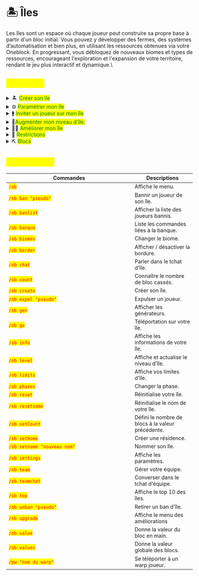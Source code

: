 # 🏝️ Îles

Les îles sont un espace où chaque joueur peut construire sa propre base à partir d'un bloc initial. Vous pouvez y développer des fermes, des systèmes d’automatisation et bien plus, en utilisant les ressources obtenues via votre Oneblock. En progressant, vous débloquez de nouveaux biomes et types de ressources, encourageant l'exploration et l'expansion de votre territoire, rendant le jeu plus interactif et dynamique.\


## <mark style="color:yellow;">Utilisation</mark>

<details>

<summary>🏝️ <mark style="color:green;">Créer son île</mark> </summary>

Pour créer votre île, utilisez la commande <mark style="color:red;">`/ob create`</mark>. Vous serez téléporté directement sur votre nouvelle île. Une fois créée, vous aurez accès au menu suivant avec la commande <mark style="color:red;">/ob</mark>.

![](<../../.gitbook/assets/image (53).png>)



* <mark style="color:yellow;">L'île</mark> **:** Améliorez votre île ou utilisez <mark style="color:red;">`/ob upgrade`</mark>.
* <mark style="color:yellow;">La maison</mark> **:** Accédez à votre île ou tapez <mark style="color:red;">`/ob go`</mark>.
* <mark style="color:yellow;">L'engrenage</mark> **:** Accédez aux paramètres de l'île.
* <mark style="color:yellow;">Le livre</mark> **:** Consultez la valeur des blocs. Utilisez <mark style="color:red;">`/ob value`</mark> pour connaître la valeur du bloc en main, ou <mark style="color:red;">`/ob values`</mark> pour la valeur globale des blocs.
* <mark style="color:yellow;">Le trophée</mark> **:** Consultez le classement des îles ou tapez <mark style="color:red;">`/ob top`</mark>.

</details>

<details>

<summary>⚙️ <mark style="color:green;">Paramétrer mon île</mark></summary>

Pour gérer votre île, tapez la commande <mark style="color:red;">`/ob settings`</mark>. Le menu suivant s'ouvrira :\
![](<../../.gitbook/assets/image (45).png>)



* <mark style="color:yellow;">Bouclier</mark> **:** Accédez aux paramètres de protection pour gérer les permissions de l'île.
* <mark style="color:yellow;">Comparateur</mark> **:** Modifiez les paramètres généraux, comme l'apparition de monstres ou d'animaux.
* <mark style="color:yellow;">Établi</mark> **:** Déterminez qui peut changer les paramètres de votre île.
* <mark style="color:yellow;">Crochet</mark> **:** Choisissez qui peut entrer sur votre île.
* <mark style="color:yellow;">Brique de Nether</mark> **:** Filtrez les paramètres à afficher.
  * <mark style="color:orange;">Lingot de fer</mark> **:** Paramètres les plus utiles.
  * <mark style="color:orange;">Lingot d'or</mark> **:** Paramètres avancés.
  * <mark style="color:orange;">Brique de Nether</mark> **:** Tous les paramètres.
* <mark style="color:yellow;">Le bloc de TNT</mark> : Réinitialise tous vos paramètres.

</details>

<details>

<summary>🚹 <mark style="color:green;">Inviter un joueur sur mon île</mark></summary>

Pour inviter un joueur à rejoindre votre île, utilisez la commande <mark style="color:red;">`/ob team invite "pseudo"`</mark>. Votre ami devra ensuite taper **deux fois** la commande <mark style="color:red;">`/ob team accept`</mark> (avec un délai de 10 secondes entre chaque).



#### Les grades d'île disponibles sont les suivants :

<img src="../../.gitbook/assets/image (47).png" alt="" data-size="original">



Pour promouvoir un membre de votre île, utilisez la commande <mark style="color:red;">`/ob team promote "pseudo"`</mark>. Pour rétrograder un joueur, tapez <mark style="color:red;">`/ob team demote "pseudo"`</mark>.



:bulb: Le grade "<mark style="color:blue;">**Trust**</mark>" permet à un joueur de conserver les permissions données par le propriétaire même lorsque celui-ci est déconnecté. En revanche, le grade "<mark style="color:blue;">**Coop**</mark>" permet au joueur d'avoir des permissions uniquement lorsque le propriétaire de l'île est connecté.

</details>

<details>

<summary>🎈<mark style="color:green;">Augmenter mon niveau d'île.</mark></summary>

Les niveaux d'île sont l'une des principales sources du classement de **SwayNight**. Pour augmenter le niveau de votre île, posez des blocs de valeur. Vous pouvez connaître la valeur globale des blocs en tapant <mark style="color:red;">`/ob values`</mark>.

![](<../../.gitbook/assets/image (48).png>)



* <mark style="color:yellow;">Le papier</mark> : Trier par nom.
* <mark style="color:yellow;">La carte</mark> : Rechercher une valeur spécifique.
* <mark style="color:yellow;">Le diamant</mark> : Trier par ordre croissant ou décroissant.



:bulb: Pour mettre à jour le niveau de votre île, utilisez la commande <mark style="color:red;">`/ob level`</mark>.

</details>

<details>

<summary>💪🏻 <mark style="color:green;">Améliorer mon île</mark></summary>

Vous pouvez acheter des améliorations pour votre île en tapant la commande <mark style="color:red;">`/ob upgrades`</mark>.

![](<../../.gitbook/assets/image (49).png>)



* <mark style="color:yellow;">Livre</mark> **:** Débloquez de nouvelles commandes :&#x20;
  * <mark style="color:red;">`/cheque "montant"`</mark> : Créez des chèques avec un papier en main.
  * <mark style="color:red;">`/loom`</mark> : Ouvrir un métier à tisser.
  * <mark style="color:red;">`/poubelle`</mark> : Permet de jeter vos items à la poubelle. ⚠️ <mark style="color:red;">**Aucun remboursement en cas d'erreur**</mark>
  * <mark style="color:red;">`/pay all`</mark> : Envoyez de l'argent aux joueurs connectés.
  * <mark style="color:red;">`[i]`</mark> : Montrez l'item dans votre main.
  * <mark style="color:red;">`[inv]`</mark> : Montrez votre inventaire.
  * <mark style="color:red;">`/stonecutter`</mark> : Ouvrir le tailleur de pierre.
* <mark style="color:yellow;">Barrière</mark> **:** Augmentez la taille de votre île.
* <mark style="color:yellow;">Bloc d'herbe</mark> **:** Changez la phase de votre île.
* <mark style="color:yellow;">Émeraude</mark> **:** Augmentez la limite d'entonnoirs sur votre île.
* <mark style="color:yellow;">Pierre</mark> **:** Achetez ou changez votre générateur d'île. Quatre types sont disponibles :&#x20;
  * Générateur Normal
  * Générateur Naturel
  * Générateur à Minerais
  * Générateur du Nether

\
\
:bulb: Pour désactiver votre générateur, tapez <mark style="color:red;">`/ob settings`</mark>, puis cliquez sur le comparateur et ensuite sur la pioche en diamant.\
![](<../../.gitbook/assets/image (54).png>)\


</details>

<details>

<summary>🔧 <mark style="color:green;">Restrictions</mark></summary>

Vous pouvez accéder aux limites de votre île avec la commande <mark style="color:red;">`/ob limits`</mark>, qui vous ouvrira ce menu :&#x20;

<img src="../../.gitbook/assets/cc.webp" alt="" data-size="original">

* <mark style="color:yellow;">Enclume</mark> → 150
* <mark style="color:yellow;">Cloche</mark> → 50
* <mark style="color:yellow;">Alambic</mark> → 100
* <mark style="color:yellow;">Morue</mark> → 15&#x20;
* <mark style="color:yellow;">Tête de creeper</mark> → 50
* <mark style="color:yellow;">Dauphin</mark> → 15&#x20;
* <mark style="color:yellow;">Entonnoir</mark> → 100
  * Vous pouvez toutefois améliorer cette limite en allant dans le menu <mark style="color:red;">`/ob upgrade`</mark> puis en cliquant sur l’émeraude.
* <mark style="color:yellow;">Tête de joueur</mark> → 200
* <mark style="color:yellow;">Tête de squelette</mark> → 5
* <mark style="color:yellow;">Poulpe</mark> → 15&#x20;
* <mark style="color:yellow;">Tête de wither squelette</mark> → 50
* <mark style="color:yellow;">Tête de zombie</mark> → 50

_Par exemple ; vous ne pouvez placer plus de 150 enclumes sur votre île._

Il existe également d'autres **restrictions**, celle des **tiles**, limitées à 256/chunk et qui concerne tous les coffres/spawners/shulkers/tonneaux/cadres/armorstands et celle des **entités,** limitées à 16/chunk (mobs passifs et agressifs).

</details>

<details>

<summary>⛏ <mark style="color:green;">Blocs</mark> </summary>

Ici, vous trouverez une liste de **tous** les **blocs présents** au sein du <mark style="color:red;">`/ob phases`</mark>.&#x20;

<img src="../../.gitbook/assets/Capture d&#x27;écran 2025-02-23 095736.png" alt="" data-size="original">



<mark style="color:yellow;">Phase plaine (0)</mark>

* Feuilles de bouleau
* Bûche de bouleau
* Bûche de chêne
* Feuilles de chêne
* Terre
* Chemin de terre
* Bloc d'herbe
* Pierre taillée
* Sable
* Granit
* Pierre
* Andésite
* Nid d'abeille

<mark style="color:yellow;">Phase grotte (3000)</mark>

* Terre
* Pierre taillée
* Obsidienne
* Pierre
* Pierre infestée
* Bloc de mousse
* Azalée
* Azalée fleurie
* Gravier
* Argile
* Granit
* Andésite
* Diorite
* Tuf
* Bloc de dripstone
* Bloc d'améthyste
* Basalte lisse
* Calcite
* Ardoise des abîmes
* Ardoise des abîmes renforcée
* Sculk
* Veine de sculk
* Catalyseur de sculk
* Capteur de sculk
* Crieur de sculk
* Minerai de charbon
* Minerai de charbon des abîmes
* Minerai de cuivre
* Minerai de cuivre des abîmes
* Minerai de redstone
* Minerai de redstone des abîmes
* Minerai de diamant
* Minerai de diamant des abîmes
* Minerai d'or
* Minerai d'or des abîmes
* Minerai de fer
* Minerai de fer des abîmes
* Minerai d'émeraude
* Minerai d'émeraude des abîmes
* Minerai de lapis-lazuli
* Minerai de lapis-lazuli des abîmes
* Toile d'araignée

<mark style="color:yellow;">Phase montagne (13000)</mark>&#x20;

* Glace
* Bloc de neige
* Gravier
* Bûche de sapin
* Feuilles de sapin
* Terre
* Minerai de charbon
* Minerai d'émeraude
* Minerai de fer
* Pierre taillée
* Pierre

<mark style="color:yellow;">Phase océan (19000)</mark>&#x20;

* Bloc de corail corne
* Bloc de corail cerveau
* Bloc de corail cerveau mort
* Bloc de corail corne mort
* Bloc de corail bulle
* Bloc de corail bulle mort
* Bloc de corail feu
* Gravier
* Gravier suspect
* Prismarine
* Prismarine sombre
* Pierre lumineuse
* Sable
* Granite
* Pierre
* Argile
* Éponge
* Bloc de magma
* Lanterne aquatique

<mark style="color:yellow;">Phase canyon (25000)</mark>&#x20;

* Sable
* Sable suspect
* Grès
* Sable rouge
* Grès rouge
* Terracotta
* Terracotta blanche
* Terracotta orange
* Terracotta rouge
* Terracotta gris clair
* Terracotta jaune
* Terracotta marron
* Pierre taillée
* Cactus
* Bûche d'acacia
* Feuilles d'acacia
* Planches de chêne noir

<mark style="color:yellow;">Phase donjon (31000)</mark>&#x20;

* Bûche de chêne noir
* Feuilles de chêne noir
* Planches de chêne noir
* Bûche de bouleau
* Feuilles de bouleau
* Tige de champignon
* Bloc de champignon brun
* Bloc de champignon rouge
* Podzol
* Mycélium
* Terre
* Terre stérile
* Bloc d'herbe
* Gravier
* Pierre taillée

<mark style="color:yellow;">Phase marécageuse (37000)</mark>&#x20;

* Gravier
* Sable
* Argile
* Bloc d'herbe
* Terre stérile
* Terre
* Boue
* Boue tassée
* Bloc de mousse
* Bûche de chêne
* Feuilles de chêne
* Racines de palétuvier
* Feuilles de palétuvier
* Bûche de palétuvier
* Racines de palétuvier boueuses
* Bloc de slime

<mark style="color:yellow;">Phase prairie (43000)</mark>&#x20;

* Bloc de miel
* Bloc de rayon de miel
* Nid d'abeilles
* Ruche
* Composteur
* Bloc de foin
* Citrouille
* Pastèque
* Pierre lumineuse
* Tonneau
* Bûche de chêne
* Feuilles de chêne
* Bûche de cerisier
* Feuilles de cerisier
* Bûche de bouleau
* Feuilles de bouleau
* Bloc d'herbe
* Chemin de terre
* Podzol
* Sable
* Pierre
* Minerai de charbon

<mark style="color:yellow;">Phase jungle (49000)</mark>

* Pastèque
* Pierre moussue
* Bûche de chêne
* Pierre
* Feuilles de jungle
* Bloc d'herbe
* Bûche de jungle
* Podzol
* Pierres taillées
* Citrouille
* Feuilles de chêne
* Gravier
* Sable

<mark style="color:yellow;">Phase nether (55000)</mark>

* Netherrack
* Quartz&#x20;
* Minerai d'or&#x20;
* Débris anciens
* Bloc d'or
* Tige biscornue
* Nylium biscornu
* Tige carmin
* Nylium carmin
* Bloc de verrues
* Bloc de verrues biscornues
* Pierre noire
* Pierre noire dorée
* Basalte
* Bloc d'os
* Gravier
* Sol des âmes
* Sable des âmes
* Bloc de magma
* Champilampe
* Pierre lumineuse
* Obsidienne
* Obsidienne pleureuse
* Ender chest&#x20;

<mark style="color:yellow;">Phase trial (61000)</mark>

* Bloc de cuivre
* Ampoule de cuivre
* Tuf
* Briques de tuf
* Minerai de cuivre
* Minerai de redstone
* Coffre-fort
* Pot décoré
* Distributeur
* Glace

<mark style="color:yellow;">Phase end (67000)</mark>&#x20;

* Pierre de l'End
* Pierre taillée de l'End
* Bloc de purpur
* Pilier de purpur
* Obsidienne

</details>

## <mark style="color:yellow;">Commandes</mark>

<table><thead><tr><th width="326">Commandes</th><th>Descriptions</th></tr></thead><tbody><tr><td><mark style="color:red;"><code>/ob</code></mark></td><td>Affiche le menu.</td></tr><tr><td><mark style="color:red;"><code>/ob ban "pseudo"</code></mark></td><td>Bannir un joueur de son île.</td></tr><tr><td><mark style="color:red;"><code>/ob banlist</code></mark></td><td>Afficher la liste des joueurs bannis.</td></tr><tr><td><mark style="color:red;"><code>/ob banque</code></mark></td><td>Liste les commandes liées à la banque.</td></tr><tr><td><mark style="color:red;"><code>/ob biomes</code></mark></td><td>Changer le biome. </td></tr><tr><td><mark style="color:red;"><code>/ob border</code></mark></td><td>Afficher / désactiver la bordure.</td></tr><tr><td><mark style="color:red;"><code>/ob chat</code></mark></td><td>Parler dans le tchat d'île.</td></tr><tr><td><mark style="color:red;"><code>/ob count</code></mark></td><td>Connaître le nombre de bloc cassés.</td></tr><tr><td><mark style="color:red;"><code>/ob create</code></mark></td><td>Créer son île.</td></tr><tr><td><mark style="color:red;"><code>/ob expel "pseudo"</code></mark></td><td>Expulser un joueur.</td></tr><tr><td><mark style="color:red;"><code>/ob gen</code></mark></td><td>Afficher les générateurs.</td></tr><tr><td><mark style="color:red;"><code>/ob go</code></mark></td><td>Téléportation sur votre île.</td></tr><tr><td><mark style="color:red;"><code>/ob info</code></mark></td><td>Affiche les informations de votre île.</td></tr><tr><td><mark style="color:red;"><code>/ob level</code></mark></td><td>Affiche et actualise le niveau d'île.</td></tr><tr><td><mark style="color:red;"><code>/ob limits</code></mark></td><td>Affiche vos limites d'île.</td></tr><tr><td><mark style="color:red;"><code>/ob phases</code></mark></td><td>Changer la phase.</td></tr><tr><td><mark style="color:red;"><code>/ob reset</code></mark></td><td>Réinitialise votre île.</td></tr><tr><td><mark style="color:red;"><code>/ob resetname</code></mark></td><td>Réinitialise le nom de votre île.</td></tr><tr><td><mark style="color:red;"><code>/ob setCount</code></mark></td><td>Défini le nombre de blocs à la valeur précédente.</td></tr><tr><td><mark style="color:red;"><code>/ob sethome</code></mark></td><td>Créer une résidence.</td></tr><tr><td><mark style="color:red;"><code>/ob setname "nouveau nom"</code></mark></td><td>Nommer son île.</td></tr><tr><td><mark style="color:red;"><code>/ob settings</code></mark></td><td>Affiche les paramètres.</td></tr><tr><td><mark style="color:red;"><code>/ob team</code></mark></td><td>Gérer votre équipe.</td></tr><tr><td><mark style="color:red;"><code>/ob teamchat</code></mark></td><td>Converser dans le tchat d'équipe.</td></tr><tr><td><mark style="color:red;"><code>/ob top</code></mark></td><td>Affiche le top 10 des îles.</td></tr><tr><td><mark style="color:red;"><code>/ob unban "pseudo"</code></mark></td><td>Retirer un ban d'île.</td></tr><tr><td><mark style="color:red;"><code>/ob upgrade</code></mark></td><td>Affiche le menu des améliorations</td></tr><tr><td><mark style="color:red;"><code>/ob value</code></mark></td><td>Donne la valeur du bloc en main.</td></tr><tr><td><mark style="color:red;"><code>/ob values</code></mark></td><td>Donne la valeur globale des blocs.</td></tr><tr><td><mark style="color:red;"><code>/pw "nom du warp"</code></mark></td><td>Se téléporter à un warp joueur.</td></tr></tbody></table>

